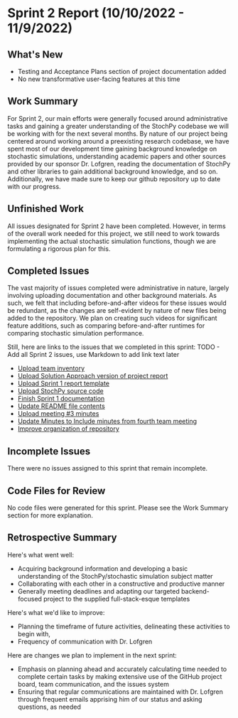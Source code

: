 # Sprint 2 Report (10/10/2022 - 11/9/2022)

## What's New
 * Testing and Acceptance Plans section of project documentation added
 * No new transformative user-facing features at this time

## Work Summary
For Sprint 2, our main efforts were generally focused around administrative tasks and gaining a greater understanding of the StochPy codebase we will be working with for the next several months. By nature of our project being centered around working around a preexisting research codebase, we have spent most of our development time gaining background knowledge on stochastic simulations, understanding academic papers and other sources provided by our sponsor Dr. Lofgren, reading the documentation of StochPy and other libraries to gain additional background knowledge, and so on. Additionally, we have made sure to keep our github repository up to date with our progress.

## Unfinished Work
All issues designated for Sprint 2 have been completed. However, in terms of the overall work needed for this project, we still need to work towards implementing the actual stochastic simulation functions, though we are formulating a rigorous plan for this. 

## Completed Issues
The vast majority of issues completed were administrative in nature, largely involving uploading documentation and other background materials. As such, we felt that including before-and-after videos for these issues would be redundant, as the changes are self-evident by nature of new files being added to the repository. We plan on creating such videos for significant feature additions, such as comparing before-and-after runtimes for comparing stochastic simulation performance. 

Still, here are links to the issues that we completed in this sprint:
TODO - Add all Sprint 2 issues, use Markdown to add link text later
 * [Upload team inventory](https://github.com/WSUCptSCapstone-Fall2022Spring2023/remi-hpcstochpy/issues/1)
 * [Upload Solution Approach version of project report](https://github.com/WSUCptSCapstone-Fall2022Spring2023/remi-hpcstochpy/issues/2)
 * [Upload Sprint 1 report template](https://github.com/WSUCptSCapstone-Fall2022Spring2023/remi-hpcstochpy/issues/3)
 * [Upload StochPy source code](https://github.com/WSUCptSCapstone-Fall2022Spring2023/remi-hpcstochpy/issues/4)
 * [Finish Sprint 1 documentation](https://github.com/WSUCptSCapstone-Fall2022Spring2023/remi-hpcstochpy/issues/5)
 * [Update README file contents](https://github.com/WSUCptSCapstone-Fall2022Spring2023/remi-hpcstochpy/issues/6)
 * [Upload meeting #3 minutes](https://github.com/WSUCptSCapstone-Fall2022Spring2023/remi-hpcstochpy/issues/9)
 * [Update Minutes to Include minutes from fourth team meeting](https://github.com/WSUCptSCapstone-Fall2022Spring2023/remi-hpcstochpy/issues/13)
 * [Improve organization of repository](https://github.com/WSUCptSCapstone-Fall2022Spring2023/remi-hpcstochpy/issues/15)
 
 ## Incomplete Issues
There were no issues assigned to this sprint that remain incomplete. 

## Code Files for Review
No code files were generated for this sprint. Please see the Work Summary section for more explanation. 
 
## Retrospective Summary
Here's what went well:
  * Acquiring background information and developing a basic understanding of the StochPy/stochastic simulation subject matter
  * Collaborating with each other in a constructive and productive manner
  * Generally meeting deadlines and adapting our targeted backend-focused project to the supplied full-stack-esque templates
 
Here's what we'd like to improve:
   * Planning the timeframe of future activities, delineating these activities to begin with, 
   * Frequency of communication with Dr. Lofgren
  
Here are changes we plan to implement in the next sprint:
   * Emphasis on planning ahead and accurately calculating time needed to complete certain tasks by making extensive use of the GitHub project board, team communication, and the issues system
   * Ensuring that regular communications are maintained with Dr. Lofgren through frequent emails apprising him of our status and asking questions, as needed

